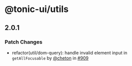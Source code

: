 # @tonic-ui/utils

## 2.0.1

### Patch Changes

- refactor(util/dom-query): handle invalid element input in `getAllFocusable` by [@cheton](https://github.com/cheton) in [#909](https://github.com/trendmicro-frontend/tonic-ui/pull/909)
